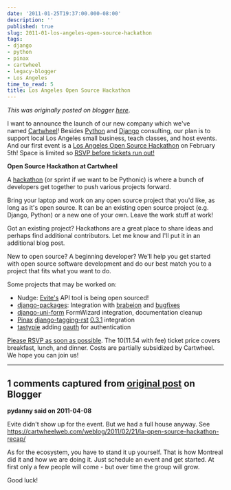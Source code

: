 ```yaml
---
date: '2011-01-25T19:37:00.000-08:00'
description: ''
published: true
slug: 2011-01-los-angeles-open-source-hackathon
tags:
- django
- python
- pinax
- cartwheel
- legacy-blogger
- Los Angeles
time_to_read: 5
title: Los Angeles Open Source Hackathon
---
```


*This was originally posted on blogger [here](https://pydanny.blogspot.com/2011/01/los-angeles-open-source-hackathon.html)*.

I want to announce the launch of our new company which we've named&nbsp;[Cartwheel](https://cartwheelweb.com/)! Besides [Python](https://python.org/) and [Django](https://djangoproject.com/) consulting, our plan is to support local Los Angeles small business, teach classes, and host events. And our first event is a [Los Angeles Open Source Hackathon](https://cartwheelhackathon.eventbrite.com/) on February 5th! Space is limited so&nbsp;[RSVP before tickets run out!](https://cartwheelhackathon.eventbrite.com/)

<b>Open Source Hackathon at Cartwheel</b>

A [hackathon](https://en.wikipedia.com/wiki/Hackathon) (or sprint if we want to be Pythonic) is where a bunch of developers get together to push various projects forward.

Bring your laptop and work on any open source project that you'd like, as long as it's open source. It can be an existing open source project (e.g. Django, Python) or a new one of your own. Leave the work stuff at work! 

Got an existing project? Hackathons are a great place to share ideas and perhaps find additional contributors. Let me know and I'll put it in an additional blog post.

New to open source?  A beginning developer? We'll help you get started with open source software development and do our best match you to a project that fits what you want to do.

Some projects that may be worked on:


- Nudge: [Evite's](https://evite.com/) API tool is being open sourced!
- [django-packages](https://github/djangopackages/djangopackages): Integration with [brabeion](https://github.com/eldarion/brabeion) and [bugfixes](https://github.com/djangopackages/djangopackages)
- [django-uni-form](https://github/pydanny/django-uni-form) FormWizard integration, documentation cleanup
- [Pinax](https://pinaxproject.com/) [django-tagging-rst](https://github.com/pydanny/django-tagging-ext) [0.3.1](https://pypi.python.org/pypi/django-tagging-ext/0.3.1) integration
- [tastypie](https://github.com/toastdriven/tastypie) adding [oauth](https://en.wikipedia.org/wiki/Oauth) for authentication

[Please RSVP as soon as possible](https://pydanny.blogspot.com/2011/01/los-angeles-open-source-hackathon.html). The $10 ($11.54 with fee) ticket price covers breakfast, lunch, and dinner.  Costs are partially subsidized by Cartwheel.  We hope you can join us!

---

## 1 comments captured from [original post](https://pydanny.blogspot.com/2011/01/los-angeles-open-source-hackathon.html) on Blogger

**pydanny said on 2011-04-08**

Evite didn't show up for the event. But we had a full house anyway. See https://cartwheelweb.com/weblog/2011/02/21/la-open-source-hackathon-recap/

As for the ecosystem, you have to stand it up yourself. That is how Montreal did it and how we are doing it. Just schedule an event and get started. At first only a few people will come - but over time the group will grow.

Good luck!

